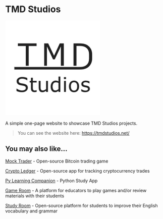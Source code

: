 # TMD Studios

![Game Room Logo](/media/tmdLogo.png)

A simple one-page website to showcase TMD Studios projects.

>You can see the website here: https://tmdstudios.net/

## You may also like...

[Mock Trader](https://github.com/TMDStudios/MockTrader 'Mock Trader') - Open-source Bitcoin trading game

[Crypto Ledger](https://play.google.com/store/apps/details?id=com.tmdstudios.cryptoledgerkotlin 'Crypto Ledger') - Open-source app for tracking cryptocurrency trades

[Py Learning Companion](https://play.google.com/store/apps/details?id=com.tmdstudios.python 'Py Learning Companion') - Python Study App

[Game Room](https://github.com/TMDStudios/GameRoom 'Game Room') - A platform for educators to play games and/or review materials with their students

[Study Room](https://github.com/TMDStudios/StudyRoom 'Study Room') - Open-source platform for students to improve their English vocabulary and grammar
